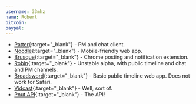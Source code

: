 ```yaml
---
username: 33mhz
name: Robert
bitcoin: 
paypal: 
---
```

    
* [Patter](http://patter.s3rv.com){:target="_blank"} - PM and chat client.
* [Noodle](https://noodle.s3rv.com){:target="_blank"} - Mobile-friendly web app.
* [Brusque](https://chrome.google.com/webstore/detail/brusque/bohjpenpllkadgmknlgkahfbiepenhkj){:target="_blank"} - Chrome posting and notification extension.
* [Robin](https://play.google.com/apps/testing/in.pnutrob.client.alpha){:target="_blank"} - Unstable alpha, with public timeline and chat and PM channels.
* [Broadsword](http://xyz.s3rv.com){:target="_blank"} - Basic public timeline web app. Does not work for Safari.
* [Vidcast](https://gist.github.com/33mhz/d992a0e2cd0a3680a046d5ec6b13e0f5){:target="_blank"} - Well, sort of.
* [Pnut API](https://github.com/pnut-api){:target="_blank"} - The API!
